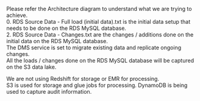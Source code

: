 Please refer the Architecture diagram to understand what we are trying to achieve.  
0. RDS Source Data - Full load (initial data).txt is the initial data setup that needs to be done on the RDS MySQL database.  
2. RDS Source Data - Changes.txt are the changes / additions done on the initial data on the RDS MySQL database.  
The DMS service is set to migrate existing data and replicate ongoing changes.  
All the loads / changes done on the RDS MySQL database will be captured on the S3 data lake.  

We are not using Redshift for storage or EMR for processing.  
S3 is used for storage and glue jobs for processing. DynamoDB is being used to capture audit information.  
